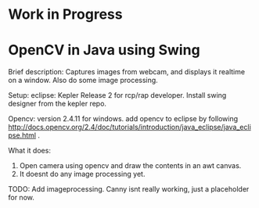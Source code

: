 # Work in Progress
# OpenCV in Java using Swing

Brief description:
Captures images from webcam, and displays it realtime on a window. Also do some image processing.


Setup:
eclipse: 
Kepler Release 2 for rcp/rap developer.
Install swing designer from the kepler repo.

Opencv:
version 2.4.11 for windows.
add opencv to eclipse by following http://docs.opencv.org/2.4/doc/tutorials/introduction/java_eclipse/java_eclipse.html .

What it does:
1. Open camera using opencv and draw the contents in an awt canvas. 
2. It doesnt do any image processing yet.

TODO:
Add imageprocessing. 
Canny isnt really working, just a placeholder for now. 
